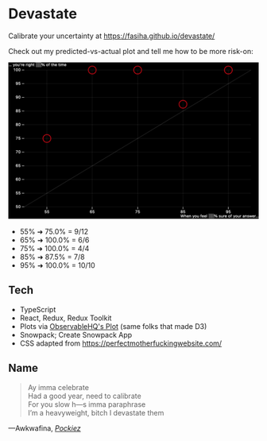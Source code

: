 # Devastate

Calibrate your uncertainty at https://fasiha.github.io/devastate/

Check out my predicted-vs-actual plot and tell me how to be more risk-on:

![My results](./me.png)

- 55% ➜ 75.0% = 9/12
- 65% ➜ 100.0% = 6/6
- 75% ➜ 100.0% = 4/4
- 85% ➜ 87.5% = 7/8
- 95% ➜ 100.0% = 10/10

## Tech
- TypeScript
- React, Redux, Redux Toolkit
- Plots via [ObservableHQ's Plot](https://observablehq.com/@observablehq/plot) (same folks that made D3)
- Snowpack; Create Snowpack App
- CSS adapted from https://perfectmotherfuckingwebsite.com/

## Name
> Ay imma celebrate  
> Had a good year, need to calibrate  
> For you slow h—s imma paraphrase  
> I’m a heavyweight, bitch I devastate them

—Awkwafina, [*Pockiez*](https://www.youtube.com/watch?v=YsSre22qito)